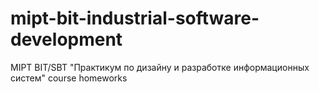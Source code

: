 # mipt-bit-industrial-software-development
MIPT BIT/SBT "Практикум по дизайну и разработке информационных систем" course homeworks
